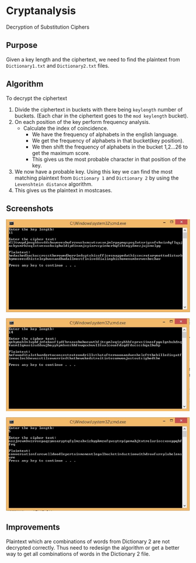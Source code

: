 Cryptanalysis
===============

Decryption of Substitution Ciphers

Purpose
-------

Given a key length and the ciphertext, we need to find the plaintext from `Dictionary1.txt` and `Dictionary2.txt` files.

Algorithm
----

To decrypt the ciphertext

1. Divide the ciphertext in buckets with there being `keylength` number of buckets. (Each char in the ciphertext goes to the `mod keylength` bucket).
2. On each position of the key perform frequency analysis.
    + Calculate the index of coincidence.
       - We have the frequency of alphabets in the english language.
       - We get the frequency of alphabets in that bucket(key position).
       - We then shift the frequency of alphabets in the bucket 1,2...26 to get the maximum score. 
       - This gives us the most probable character in that position of the key.
3. We now have a probable key. Using this key we can find the most matching plaintext from `Dictionary 1` and `Dictionary 2` by using the `Levenshtein distance` algorithm.
4. This gives us the plaintext in mostcases.


Screenshots
-----------
![Example 1](/Screenshots/Screenshot1.PNG?raw=true "Example 1")

![Example 2](/Screenshots/Screenshot2.PNG?raw=true "Example 2")

![Example 3](/Screenshots/Screenshot3.PNG?raw=true "Example 3")


Improvements
------------

Plaintext which are combinations of words from Dictionary 2 are not decrypted correctly.
Thus need to redesign the algorithm or get a better way to get all combinations of words in the Dictionary 2 file.
